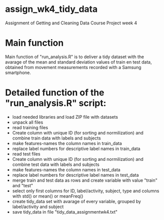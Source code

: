 # assign_wk4_tidy_data
Assignment of Getting and Cleaning Data Course Project week 4

# Main function
Main function of "run_analysis.R" is to deliver a tidy dataset with the avarage of the mean and standard deviation values of train en test data, obtained from movement measurements recorded with a Samsung smartphone.

# Detailed function of the "run_analysis.R" script:
- load needed libraries and load ZIP file with datasets
- unpack all files
- read training files
- Create column with unique ID (for sorting and normilization) and combine train data with labels and subjects
- make features-names the column names in train_data
- replace label numbers for descriptive label names in train_data
- read test files
- Create column with unique ID (for sorting and normilization) and combine test data with labels and subjects
- make features-names the column names in test_data
- replace label numbers for descriptive label names in test_data
- merge train and test data as rows and create variable with value "train" and "test"
- select only first columns for ID, label/activity, subject, type and columns with std() or mean() or meanFreq()
- create tidy_data set with avarage of every variable, grouped by label/activity and subject
- save tidy_data in file "tidy_data_assignmentwk4.txt"
